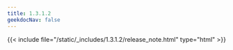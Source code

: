```yaml
---
title: 1.3.1.2
geekdocNav: false
---
```

{{< include file="/static/_includes/1.3.1.2/release_note.html" type="html" >}}